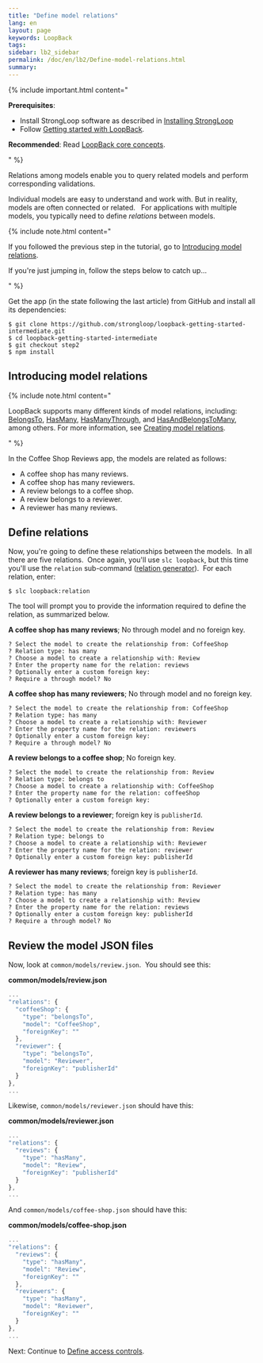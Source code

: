 ```yaml
---
title: "Define model relations"
lang: en
layout: page
keywords: LoopBack
tags:
sidebar: lb2_sidebar
permalink: /doc/en/lb2/Define-model-relations.html
summary:
---
```


{% include important.html content="

**Prerequisites**:

*   Install StrongLoop software as described in [Installing StrongLoop](/doc/en/lb2/Installing-StrongLoop)
*   Follow [Getting started with LoopBack](/doc/en/lb2/Getting-started-with-LoopBack).

**Recommended**: Read [LoopBack core concepts](/doc/en/lb2/LoopBack-core-concepts).

" %}

Relations among models enable you to query related models and perform corresponding validations.

Individual models are easy to understand and work with. But in reality, models are often connected or related.   For applications with multiple models, you typically need to define _relations_ between models.  

{% include note.html content="

If you followed the previous step in the tutorial, go to [Introducing model relations](/doc/en/lb2/Define-model-relations.html).

If you're just jumping in, follow the steps below to catch up...

" %}

Get the app (in the state following the last article) from GitHub and install all its dependencies:

```
$ git clone https://github.com/strongloop/loopback-getting-started-intermediate.git
$ cd loopback-getting-started-intermediate
$ git checkout step2 
$ npm install
```

## Introducing model relations

{% include note.html content="

LoopBack supports many different kinds of model relations, including: [BelongsTo](/doc/en/lb2/BelongsTo-relations), [HasMany](/doc/en/lb2/HasMany-relations), [HasManyThrough](/doc/en/lb2/HasManyThrough-relations), and [HasAndBelongsToMany](/doc/en/lb2/HasAndBelongsToMany-relations), among others. For more information, see [Creating model relations](/doc/en/lb2/Creating-model-relations).

" %}

In the Coffee Shop Reviews app, the models are related as follows:

*   A coffee shop has many reviews.
*   A coffee shop has many reviewers.
*   A review belongs to a coffee shop.
*   A review belongs to a reviewer.
*   A reviewer has many reviews.

## Define relations

Now, you're going to define these relationships between the models.  In all there are five relations.  Once again, you'll use `slc loopback`, but this time you'll use the `relation` sub-command ([relation generator](/doc/en/lb2/Relation-generator)).  For each relation, enter:

`$ slc loopback:relation`

The tool will prompt you to provide the information required to define the relation, as summarized below.

**A coffee shop has many reviews**; No through model and no foreign key.

```
? Select the model to create the relationship from: CoffeeShop
? Relation type: has many
? Choose a model to create a relationship with: Review
? Enter the property name for the relation: reviews
? Optionally enter a custom foreign key: 
? Require a through model? No
```

**A coffee shop has many reviewers**; No through model and no foreign key.

```
? Select the model to create the relationship from: CoffeeShop
? Relation type: has many
? Choose a model to create a relationship with: Reviewer
? Enter the property name for the relation: reviewers
? Optionally enter a custom foreign key: 
? Require a through model? No
```

**A review belongs to a coffee shop**; No foreign key.

```
? Select the model to create the relationship from: Review
? Relation type: belongs to
? Choose a model to create a relationship with: CoffeeShop
? Enter the property name for the relation: coffeeShop
? Optionally enter a custom foreign key:
```

**A review belongs to a reviewer**; foreign key is `publisherId`.

```
? Select the model to create the relationship from: Review
? Relation type: belongs to
? Choose a model to create a relationship with: Reviewer
? Enter the property name for the relation: reviewer
? Optionally enter a custom foreign key: publisherId
```

**A reviewer has many reviews**; foreign key is `publisherId`.

```
? Select the model to create the relationship from: Reviewer
? Relation type: has many
? Choose a model to create a relationship with: Review
? Enter the property name for the relation: reviews
? Optionally enter a custom foreign key: publisherId
? Require a through model? No
```

## Review the model JSON files

Now, look at `common/models/review.json`.  You should see this:

**common/models/review.json**

```js
...
"relations": {
  "coffeeShop": {
    "type": "belongsTo",
    "model": "CoffeeShop",
    "foreignKey": ""
  },
  "reviewer": {
    "type": "belongsTo",
    "model": "Reviewer",
    "foreignKey": "publisherId"
  }
},
...
```

Likewise, `common/models/reviewer.json` should have this:

**common/models/reviewer.json**

```js
...
"relations": {
  "reviews": {
    "type": "hasMany",
    "model": "Review",
    "foreignKey": "publisherId"
  }
},
...
```

And `common/models/coffee-shop.json` should have this:

**common/models/coffee-shop.json**

```js
...
"relations": {
  "reviews": {
    "type": "hasMany",
    "model": "Review",
    "foreignKey": ""
  },
  "reviewers": {
    "type": "hasMany",
    "model": "Reviewer",
    "foreignKey": ""
  }
},
...
```

Next: Continue to [Define access controls](/doc/en/lb2/Define-access-controls.html).